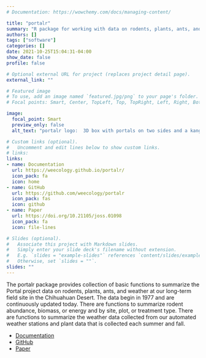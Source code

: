 ```yaml
---
# Documentation: https://wowchemy.com/docs/managing-content/

title: "portalr"
summary: "R package for working with data on rodents, plants, ants, and weather at our long-term field site in the Arizona Desert"
authors: []
tags: ["software"]
categories: []
date: 2021-10-25T15:04:31-04:00
show_date: false
profile: false

# Optional external URL for project (replaces project detail page).
external_link: ""

# Featured image
# To use, add an image named `featured.jpg/png` to your page's folder.
# Focal points: Smart, Center, TopLeft, Top, TopRight, Left, Right, BottomLeft, Bottom, BottomRight.

image:
  focal_point: Smart
  preview_only: false
  alt_text: "portalr logo:  3D box with portals on two sides and a kangaroo rat moving through one portal into the other. The word portalr on the third side"

# Custom links (optional).
#   Uncomment and edit lines below to show custom links.
# links:
links:
- name: Documentation
  url: https://weecology.github.io/portalr/
  icon_pack: fa
  icon: home
- name: GitHub
  url: https://github.com/weecology/portalr
  icon_pack: fas
  icon: github
- name: Paper
  url: https://doi.org/10.21105/joss.01098
  icon_pack: fa
  icon: file-lines

# Slides (optional).
#   Associate this project with Markdown slides.
#   Simply enter your slide deck's filename without extension.
#   E.g. `slides = "example-slides"` references `content/slides/example-slides.md`.
#   Otherwise, set `slides = ""`.
slides: ""
---
```


The portalr package provides collection of basic functions to summarize the Portal project data on rodents, plants, ants, and weather at our long-term field site in the Chihuahuan Desert. The data begin in 1977 and are continuously updated today. There are functions to summarize rodent abundance, biomass, or energy and by site, plot, or treatment type. There are functions to summarize the weather data collected from our automated weather stations and plant data that is collected each summer and fall.

- [Documentation](https://weecology.github.io/portalr/)
- [GitHub](https://github.com/weecology/portalr)
- [Paper](https://doi.org/10.21105/joss.01098)
